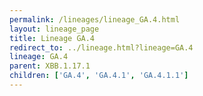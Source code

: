 ```yaml
---
permalink: /lineages/lineage_GA.4.html
layout: lineage_page
title: Lineage GA.4
redirect_to: ../lineage.html?lineage=GA.4
lineage: GA.4
parent: XBB.1.17.1
children: ['GA.4', 'GA.4.1', 'GA.4.1.1']
---
```

